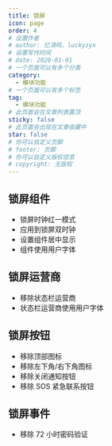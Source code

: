 ```yaml
---
title: 锁屏
icon: page
order: 4
# 设置作者
# author: 忆清鸣、luckyzyx
# 设置写作时间
# date: 2020-01-01
# 一个页面可以有多个分类
category:
  - 模块功能
# 一个页面可以有多个标签
tag:
  - 模块功能
# 此页面会在文章列表置顶
sticky: false
# 此页面会出现在文章收藏中
star: false
# 你可以自定义页脚
# footer: 页脚
# 你可以自定义版权信息
# copyright: 无版权
---
```


## 锁屏组件

- 锁屏时钟红一模式
- 应用到锁屏双时钟
- 设置组件居中显示
- 组件使用用户字体

## 锁屏运营商

- 移除状态栏运营商
- 状态栏运营商使用用户字体

## 锁屏按钮

- 移除顶部图标
- 移除左下角/右下角图标
- 移除关闭通知按钮
- 移除 SOS 紧急联系按钮

## 锁屏事件

- 移除 72 小时密码验证

